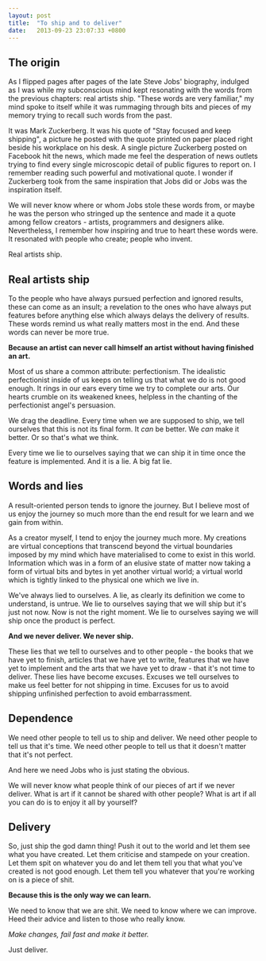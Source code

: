 ```yaml
---
layout:	post
title:	"To ship and to deliver"
date:	2013-09-23 23:07:33 +0800
---
```


The origin
----------
As I flipped pages after pages of the late Steve Jobs' biography, indulged as I was while my subconscious mind kept resonating with the words from the previous chapters: real artists ship. "These words are very familiar," my mind spoke to itself while it was rummaging through bits and pieces of my memory trying to recall such words from the past.

It was Mark Zuckerberg. It was his quote of "Stay focused and keep shipping", a picture he posted with the quote printed on paper placed right beside his workplace on his desk. A single picture Zuckerberg posted on Facebook hit the news, which made me feel the desperation of news outlets trying to find every single microscopic detail of public figures to report on. I remember reading such powerful and motivational quote. I wonder if Zuckerberg took from the same inspiration that Jobs did or Jobs was the inspiration itself.

We will never know where or whom Jobs stole these words from, or maybe he was the person who stringed up the sentence and made it a quote among fellow creators - artists, programmers and designers alike. Nevertheless, I remember how inspiring and true to heart these words were. It resonated with people who create; people who invent.

Real artists ship.

Real artists ship
-----------------
To the people who have always pursued perfection and ignored results, these can come as an insult; a revelation to the ones who have always put features before anything else which always delays the delivery of results. These words remind us what really matters most in the end. And these words can never be more true.

**Because an artist can never call himself an artist without having finished an art.**

Most of us share a common attribute: perfectionism. The idealistic perfectionist inside of us keeps on telling us that what we do is not good enough. It rings in our ears every time we try to complete our arts. Our hearts crumble on its weakened knees, helpless in the chanting of the perfectionist angel's persuasion.

We drag the deadline. Every time when we are supposed to ship, we tell ourselves that this is not its final form. It *can* be better. We *can* make it better. Or so that's what we think.

Every time we lie to ourselves saying that we can ship it in time once the feature is implemented.  And it is a lie. A big fat lie.

Words and lies
--------------
A result-oriented person tends to ignore the journey. But I believe most of us enjoy the journey so much more than the end result for we learn and we gain from within.

As a creator myself, I tend to enjoy the journey much more. My creations are virtual conceptions that transcend beyond the virtual boundaries imposed by my mind which have materialised to come to exist in this world. Information which was in a form of an elusive state of matter now taking a form of virtual bits and bytes in yet another virtual world; a virtual world which is tightly linked to the physical one which we live in.

We've always lied to ourselves. A lie, as clearly its definition we come to understand, is untrue. We lie to ourselves saying that we will ship but it's just not now. Now is not the right moment. We lie to ourselves saying we will ship once the product is perfect.

**And we never deliver. We never ship.**

These lies that we tell to ourselves and to other people - the books that we have yet to finish, articles that we have yet to write, features that we have yet to implement and the arts that we have yet to draw - that it's not time to deliver. These lies have become excuses. Excuses we tell ourselves to make us feel better for not shipping in time. Excuses for us to avoid shipping unfinished perfection to avoid embarrassment.


Dependence
----------
We need other people to tell us to ship and deliver. We need other people to tell us that it's time. We need other people to tell us that it doesn't matter that it's not perfect.

And here we need Jobs who is just stating the obvious.

We will never know what people think of our pieces of art if we never deliver. What is art if it cannot be shared with other people? What is art if all you can do is to enjoy it all by yourself?

Delivery
--------
So, just ship the god damn thing! Push it out to the world and let them see what you have created. Let them criticise and stampede on your creation. Let them spit on whatever you do and let them tell you that what you've created is not good enough. Let them tell you whatever that you're working on is a piece of shit.

**Because this is the only way we can learn.**

We need to know that we are shit. We need to know where we can improve. Heed their advice and listen to those who really know.

*Make changes, fail fast and make it better.*

Just deliver.

